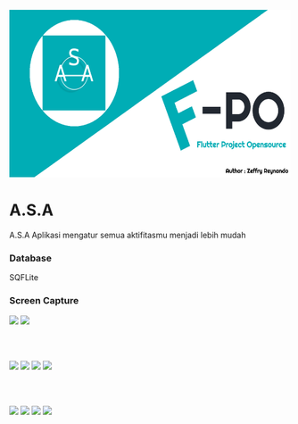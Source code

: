 <p align="center">
  <img src="https://github.com/zgramming/A.S.A/blob/master/banner_github_asa.png" height="300" >
</p> 
  
# A.S.A
A.S.A Aplikasi mengatur semua aktifitasmu menjadi lebih mudah

### Database 
SQFLite

### Screen Capture 
<p align=""center>
  <img src="https://i.stack.imgur.com/9X1lI.png" width="50%" >
  <img src="https://i.stack.imgur.com/xBxjh.png" width="50%">
</p>
<br><br>
<p>
  <img src="https://i.stack.imgur.com/64DV6.png" width="20%">
  <img src="https://i.stack.imgur.com/fpkAO.png" width="20%">
  <img src="https://i.stack.imgur.com/EPEac.png" width="20%">
  <img src="https://i.stack.imgur.com/UY6r9.png" width="20%">
</p>
<br><br>
<p>
  <img src="https://i.stack.imgur.com/a1Ar7.png" width="20%">
  <img src="https://i.stack.imgur.com/nyCoR.png" width="20%">
  <img src="https://i.stack.imgur.com/nStVA.png" width="20%">
  <img src="https://i.stack.imgur.com/gOvZN.png" width="20%">
</p>

